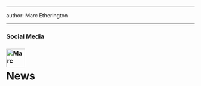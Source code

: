 
---
author: Marc Etherington

---
<h3>Social Media</h3>

[<h3><img src="https://about.twitter.com/content/dam/about-twitter/x/brand-toolkit/logo-black.png.twimg.1920.png" alt="Marc" width="50" height="auto" style="float:left"></h3>](https://twitter.com/m_k_etherington)

<br>

<h1>News</h1>




